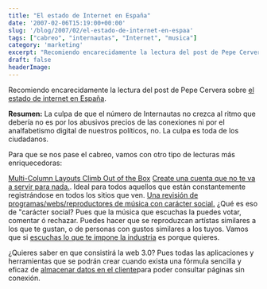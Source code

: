 ```yaml
---
title: "El estado de Internet en España"
date: '2007-02-06T15:19:00+00:00'
slug: '/blog/2007/02/el-estado-de-internet-en-espaa'
tags: ["cabreo", "internautas", "Internet", "musica"]
category: 'marketing'
excerpt: "Recomiendo encarecidamente la lectura del post de Pepe Cervera sobre [el estado de internet en España]( La culpa de..."
draft: false
headerImage:
---
```

Recomiendo encarecidamente la lectura del post de Pepe Cervera sobre [el estado de internet en España](http://blogs.20minutos.es/retiario/post/2007/02/02/la-culpa-es-nuestra).

**Resumen:** La culpa de que el número de Internautas no crezca al ritmo que debería no es por los abusivos precios de las conexiones ni por el analfabetismo digital de nuestros políticos, no. La culpa es toda de los ciudadanos.

Para que se nos pase el cabreo, vamos con otro tipo de lecturas más enriquecedoras:

[Multi-Column Layouts Climb Out of the Box](http://www.alistapart.com/articles/multicolumnlayouts)
[Create una cuenta que no te va a servir para nada.](http://uselessaccount.com/). Ideal para todos aquellos que están constantemente registrándose en todos los sitios que ven.
[Una revisión de programas/webs/reproductores de música con carácter social.](http://www.techcrunch.com/2007/02/05/social-music-overview/) ¿Qué es eso de "carácter social? Pues que la música que escuchas la puedes votar, comentar ó rechazar. Puedes hacer que se reproduzcan artístas similares a los que te gustan, o de personas con gustos similares a los tuyos. Vamos que si [escuchas lo que te impone la industria](http://www.los40.com) es porque quieres.

¿Quieres saber en que consistirá la web 3.0? Pues todas las aplicaciones y herramientas que se podrán crear cuando exista una fórmula sencilla y eficaz de [almacenar datos en el cliente](http://www.niallkennedy.com/blog/archives/2007/01/ajax-performance-local-storage.html)para poder consultar páginas sin conexión.
